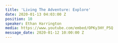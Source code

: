 ```yaml
---
title: 'Living The Adventure: Explore'
date: 2020-01-13 04:03:00 Z
position: 10
speaker: Ethan Harrington
media: https://www.youtube.com/embed/OPKy3HY_P5Q
message_date: 2020-01-12 10:00:00 Z
---
```


